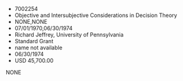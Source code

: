 * 7002254
* Objective and Intersubjective Considerations in Decision    Theory
* NONE,NONE
* 07/01/1970,06/30/1974
* Richard Jeffrey, University of Pennsylvania
* Standard Grant
*   name not available
* 06/30/1974
* USD 45,700.00

NONE